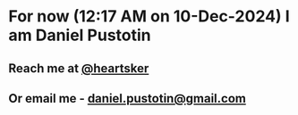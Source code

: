 # For now (12:17 AM on 10-Dec-2024) I am Daniel Pustotin
## Reach me at [@heartsker](https://t.me/heartsker)
## Or email me - daniel.pustotin@gmail.com
